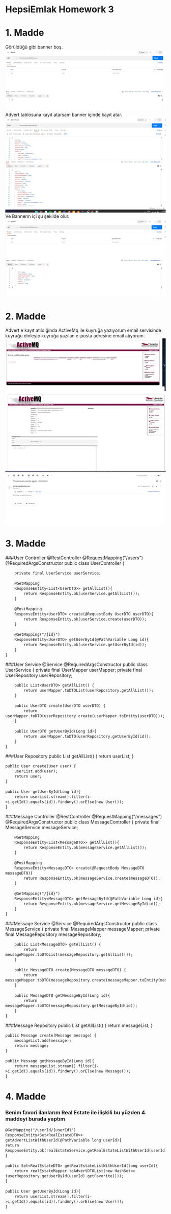 # HepsiEmlak Homework 3

# 1. Madde

Görüldüğü gibi banner boş.
![alt text](./images/banner-blank-list.png)
Advert tablosuna kayıt atarsam banner içinde kayıt atar.
![alt text](./images/advert-create.png)
Ve Bannerın içi şu şekilde olur.
![alt text](./images/advert-create-banner-list.png)


# 2. Madde

Advert e kayıt atıldığında ActiveMq ile kuyruğa yazıyorum email servisinde kuyruğu dinleyip kuyruğa yazılan e-posta adresine email atıyorum.
![alt text](./images/message-queued.png)
![alt text](./images/message-queued-2.png)
![alt text](./images/email-sent.png)

# 3. Madde

###User Controller
    @RestController
    @RequestMapping("/users")
    @RequiredArgsConstructor
    public class UserController {

        private final UserService userService;
    
        @GetMapping
        ResponseEntity<List<UserDTO>> getAllList(){
            return ResponseEntity.ok(userService.getAllList());
        }
    
        @PostMapping
        ResponseEntity<UserDTO> create(@RequestBody UserDTO userDTO){
            return ResponseEntity.ok(userService.create(userDTO));
        }
    
        @GetMapping("/{id}")
        ResponseEntity<UserDTO> getUserById(@PathVariable Long id){
            return ResponseEntity.ok(userService.getUserById(id));
        }
    }
###User Service
    @Service
    @RequiredArgsConstructor
    public class UserService {
    private final UserMapper userMapper;
    private final UserRepository userRepository;

        public List<UserDTO> getAllList() {
            return userMapper.toDTOList(userRepository.getAllList());
        }
    
        public UserDTO create(UserDTO userDTO) {
            return userMapper.toDTO(userRepository.create(userMapper.toEntity(userDTO)));
        }
    
        public UserDTO getUserById(Long id){
            return userMapper.toDTO(userRepository.getUserById(id));
        }
    }
###User Repository
    public List<User> getAllList() {
        return userList;
    }

    public User create(User user) {
        userList.add(user);
        return user;
    }

    public User getUserById(Long id){
        return userList.stream().filter(i->i.getId().equals(id)).findAny().orElse(new User());
    }

###Message Controller
    @RestController
    @RequestMapping("/messages")
    @RequiredArgsConstructor
    public class MessageController {
        private final MessageService messageService;
    
        @GetMapping
        ResponseEntity<List<MessageDTO>> getAllList(){
            return ResponseEntity.ok(messageService.getAllList());
        }
    
        @PostMapping
        ResponseEntity<MessageDTO> create(@RequestBody MessageDTO messageDTO){
            return ResponseEntity.ok(messageService.create(messageDTO));
        }
    
        @GetMapping("/{id}")
        ResponseEntity<MessageDTO> getMessageById(@PathVariable Long id){
            return ResponseEntity.ok(messageService.getMessageById(id));
        }
    }

###Message Service
    @Service
    @RequiredArgsConstructor
    public class MessageService {
        private final MessageMapper messageMapper;
        private final MessageRepository messageRepository;
    
        public List<MessageDTO> getAllList() {
            return messageMapper.toDTOList(messageRepository.getAllList());
        }
    
        public MessageDTO create(MessageDTO messageDTO) {
            return messageMapper.toDTO(messageRepository.create(messageMapper.toEntity(messageDTO)));
        }
    
        public MessageDTO getMessageById(Long id){
            return messageMapper.toDTO(messageRepository.getMessageById(id));
        }
    }

###Message Repository
    public List<Message> getAllList() {
        return messageList;
    }

    public Message create(Message message) {
        messageList.add(message);
        return message;
    }

    public Message getMessageById(Long id){
        return messageList.stream().filter(i->i.getId().equals(id)).findAny().orElse(new Message());
    }

# 4. Madde
### Benim favori ilanlarım Real Estate ile ilişkili bu yüzden 4. maddeyi burada yaptım

    @GetMapping("/userId/{userId}")
    ResponseEntity<Set<RealEstateDTO>> getAdvertListWithUserId(@PathVariable long userId){
    return ResponseEntity.ok(realEstateService.getRealEstateListWithUserId(userId));
    }

    public Set<RealEstateDTO> getRealEstateListWithUserId(long userId){
        return realEstateMapper.toAdvertDTOList(new HashSet<>(userRepository.getUserById(userId).getFavorite()));
    }

    public User getUserById(Long id){
        return userList.stream().filter(i->i.getId().equals(id)).findAny().orElse(new User());
    }
